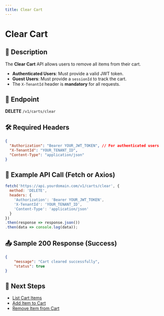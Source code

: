 ```yaml
---
title: Clear Cart
---
```


# Clear Cart

## 📌 Description
The **Clear Cart** API allows users to remove all items from their cart.

- **Authenticated Users**: Must provide a valid JWT token.
- **Guest Users**: Must provide a `sessionId` to track the cart.
- The `X-TenantId` header is **mandatory** for all requests.

## 🔗 Endpoint
**DELETE** `/v1/carts/clear`

## 🛠️ Required Headers
```json
{
  "Authorization": "Bearer YOUR_JWT_TOKEN", // For authenticated users
  "X-TenantId": "YOUR_TENANT_ID",
  "Content-Type": "application/json"
}
```

## 📡 Example API Call (Fetch or Axios)
```javascript
fetch('https://api.yourdomain.com/v1/carts/clear', {
  method: 'DELETE',
  headers: {
    'Authorization': 'Bearer YOUR_JWT_TOKEN',
    'X-TenantId': 'YOUR_TENANT_ID',
    'Content-Type': 'application/json'
  }
})
.then(response => response.json())
.then(data => console.log(data));
```

## 📤 Sample 200 Response (Success)
```json
{
    "message": "Cart cleared successfully",
    "status": true
}
```

## 🔗 Next Steps
- [List Cart Items](./list-cart-items.md)
- [Add Item to Cart](./add-item-to-cart.md)
- [Remove Item from Cart](./remove-cart-item.md)

